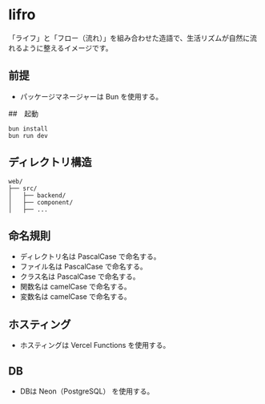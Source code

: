 # lifro

「ライフ」と「フロー（流れ）」を組み合わせた造語で、生活リズムが自然に流れるように整えるイメージです。

## 前提
- パッケージマネージャーは Bun を使用する。

##　起動
```
bun install
bun run dev
```

## ディレクトリ構造

```
web/
├── src/
│   ├── backend/
│   ├── component/
│   ├── ...
```

## 命名規則

- ディレクトリ名は PascalCase で命名する。
- ファイル名は PascalCase で命名する。
- クラス名は PascalCase で命名する。
- 関数名は camelCase で命名する。
- 変数名は camelCase で命名する。

## ホスティング

- ホスティングは Vercel Functions を使用する。

## DB

- DBは Neon（PostgreSQL） を使用する。

